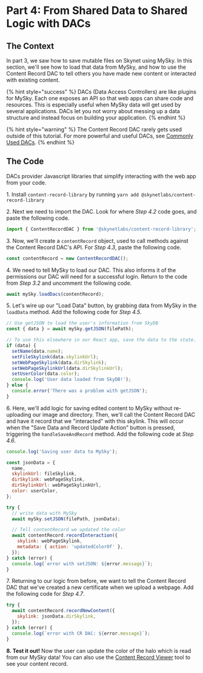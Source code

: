 # Part 4: From Shared Data to Shared Logic with DACs

## The Context

In part 3, we saw how to save mutable files on Skynet using MySky. In this section, we'll see how to load that data from MySky, and how to use the Content Record DAC to tell others you have made new content or interacted with existing content.

{% hint style="success" %}
DACs (Data Access Controllers) are like plugins for MySky. Each one exposes an API so that web apps can share code and resources. This is especially useful when MySky data will get used by several applications. DACs let you not worry about messing up a data structure and instead focus on building your application.
{% endhint %}

{% hint style="warning" %}
The Content Record DAC rarely gets used outside of this tutorial. For more powerful and useful DACs, see [Commonly Used DACs](../../skynet-topics/mysky-and-dacs/data-access-controllers.md#commonly-used-dacs).
{% endhint %}

## The Code

DACs provider Javascript libraries that simplify interacting with the web app from your code.

1\. Install `content-record-library` by running `yarn add @skynetlabs/content-record-library`

2\. Next we need to import the DAC. Look for where _Step 4.2_ code goes, and paste the following code.

```javascript
import { ContentRecordDAC } from '@skynetlabs/content-record-library';
```

3\. Now, we'll create a `contentRecord` object, used to call methods against the Content Record DAC's API. For _Step 4.3_, paste the following code.

```javascript
const contentRecord = new ContentRecordDAC();
```

4\. We need to tell MySky to load our DAC. This also informs it of the permissions our DAC will need for a successful login. Return to the code from _Step 3.2_ and uncomment the following code.

```javascript
await mySky.loadDacs(contentRecord);
```

5\. Let's wire up our "Load Data" button, by grabbing data from MySky in the `loadData` method. Add the following code for _Step 4.5_.

```javascript
// Use getJSON to load the user's information from SkyDB
const { data } = await mySky.getJSON(filePath);

// To use this elsewhere in our React app, save the data to the state.
if (data) {
  setName(data.name);
  setFileSkylink(data.skylinkUrl);
  setWebPageSkylink(data.dirSkylink);
  setWebPageSkylinkUrl(data.dirSkylinkUrl);
  setUserColor(data.color);
  console.log('User data loaded from SkyDB!');
} else {
  console.error('There was a problem with getJSON');
}
```

6\. Here, we'll add logic for saving edited content to MySky without re-uploading our image and directory. Then, we'll call the Content Record DAC and have it record that we "interacted" with this skylink. This will occur when the "Save Data and Record Update Action" button is pressed, triggering the `handleSaveAndRecord` method. Add the following code at _Step 4.6_.

```javascript
console.log('Saving user data to MySky');

const jsonData = {
  name,
  skylinkUrl: fileSkylink,
  dirSkylink: webPageSkylink,
  dirSkylinkUrl: webPageSkylinkUrl,
  color: userColor,
};

try {
  // write data with MySky
  await mySky.setJSON(filePath, jsonData);

  // Tell contentRecord we updated the color
  await contentRecord.recordInteraction({
    skylink: webPageSkylink,
    metadata: { action: 'updatedColorOf' },
  });
} catch (error) {
  console.log(`error with setJSON: ${error.message}`);
}
```

7\. Returning to our logic from before, we want to tell the Content Record DAC that we've created a new certificate when we upload a webpage. Add the following code for _Step 4.7_.

```javascript
try {
  await contentRecord.recordNewContent({
    skylink: jsonData.dirSkylink,
  });
} catch (error) {
  console.log(`error with CR DAC: ${error.message}`);
}
```

**8. Test it out!** Now the user can update the color of the halo which is read from our MySky data! You can also use the [Content Record Viewer](http://skey.hns.siasky.net) tool to see your content record.
